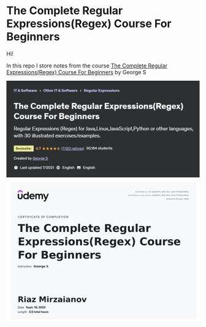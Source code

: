 # The Complete Regular Expressions(Regex) Course For Beginners

Hi!

In this repo I store notes from the course [The Complete Regular Expressions(Regex) Course For Beginners](https://www.udemy.com/course/regular-expressions-mastery/) by George S

![MasterHead](./head.png)
![MasterHead](./certificate.png)